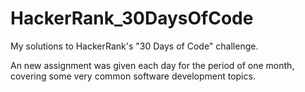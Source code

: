 # HackerRank_30DaysOfCode

My solutions to HackerRank's "30 Days of Code" challenge.

An new assignment was given each day for the period of one month, covering some very common software development topics.
